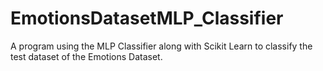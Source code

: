 # EmotionsDatasetMLP_Classifier
A program using the MLP Classifier along with Scikit Learn to classify the test dataset of the Emotions Dataset. 
